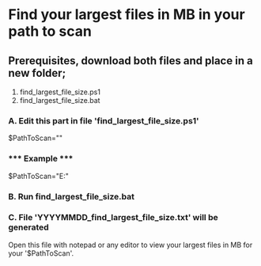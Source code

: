 # Find your largest files in MB in your path to scan

## Prerequisites, download both files and place in a new folder;
1. find_largest_file_size.ps1
2. find_largest_file_size.bat

### A. Edit this part in file 'find_largest_file_size.ps1'
$PathToScan="<Your folder path to scan>"
### *** Example ***
$PathToScan="E:\"

### B. Run find_largest_file_size.bat

### C. File 'YYYYMMDD_find_largest_file_size.txt' will be generated
Open this file with notepad or any editor to view your largest files in MB for your '$PathToScan'.
